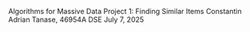 Algorithms for Massive Data
Project 1: Finding Similar Items
Constantin Adrian Tanase, 46954A DSE
July 7, 2025
